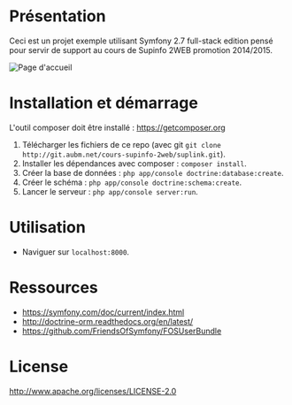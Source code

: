 # Présentation

Ceci est un projet exemple utilisant Symfony 2.7 full-stack edition pensé pour servir de support au cours de Supinfo 2WEB promotion 2014/2015.

![Page d'accueil](http://git.aubm.net/cours-supinfo-2web/suplink/raw/master/doc/home.png)

# Installation et démarrage

L'outil composer doit être installé : https://getcomposer.org

1. Télécharger les fichiers de ce repo (avec git `git clone http://git.aubm.net/cours-supinfo-2web/suplink.git`).
2. Installer les dépendances avec composer : `composer install`.
3. Créer la base de données : `php app/console doctrine:database:create`.
4. Créer le schéma : `php app/console doctrine:schema:create`.
5. Lancer le serveur : `php app/console server:run`.

# Utilisation

- Naviguer sur `localhost:8000`.

# Ressources

- https://symfony.com/doc/current/index.html
- http://doctrine-orm.readthedocs.org/en/latest/
- https://github.com/FriendsOfSymfony/FOSUserBundle

# License

http://www.apache.org/licenses/LICENSE-2.0

